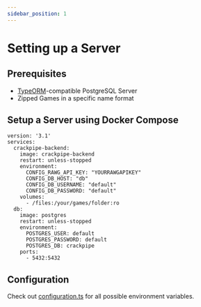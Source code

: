 ```yaml
---
sidebar_position: 1
---
```


# Setting up a Server

## Prerequisites

- [TypeORM](https://github.com/typeorm/typeorm)-compatible PostgreSQL Server
- Zipped Games in a specific name format

## Setup a Server using Docker Compose

```dockercompose
version: '3.1'
services:
  crackpipe-backend:
    image: crackpipe-backend
    restart: unless-stopped
    environment:
      CONFIG_RAWG_API_KEY: "YOURRAWGAPIKEY"
      CONFIG_DB_HOST: "db"
      CONFIG_DB_USERNAME: "default"
      CONFIG_DB_PASSWORD: "default"
    volumes:
      - /files:/your/games/folder:ro
  db:
    image: postgres
    restart: unless-stopped
    environment:
      POSTGRES_USER: default
      POSTGRES_PASSWORD: default
      POSTGRES_DB: crackpipe
    ports:
      - 5432:5432
```

## Configuration

Check out [configuration.ts](https://github.com/Phalcode/crackpipe-backend/blob/master/src/configuration.ts) for all possible environment variables.


